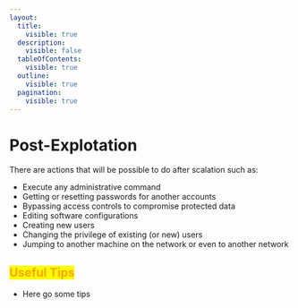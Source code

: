 ```yaml
---
layout:
  title:
    visible: true
  description:
    visible: false
  tableOfContents:
    visible: true
  outline:
    visible: true
  pagination:
    visible: true
---
```


# Post-Explotation

There are actions that will be possible to do after scalation such as:

* Execute any administrative command
* Getting or resetting passwords for another accounts
* Bypassing access controls to compromise protected data
* Editing software configurations
* Creating new users
* Changing the privilege of existing (or new) users
* Jumping to another machine on the network or even to another network

## <mark style="color:orange;">Useful Tips</mark>

* Here go some tips

